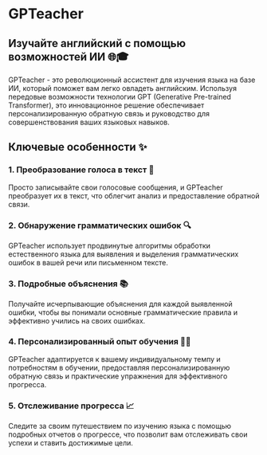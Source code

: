 # GPTeacher

## Изучайте английский с помощью возможностей ИИ 🌐🎓

GPTeacher - это революционный ассистент для изучения языка на базе ИИ, который поможет вам легко овладеть английским. Используя передовые возможности технологии GPT (Generative Pre-trained Transformer), это инновационное решение обеспечивает персонализированную обратную связь и руководство для совершенствования ваших языковых навыков.

## Ключевые особенности ✨

### 1. Преобразование голоса в текст 🎤

Просто записывайте свои голосовые сообщения, и GPTeacher преобразует их в текст, что облегчит анализ и предоставление обратной связи.

### 2. Обнаружение грамматических ошибок 🔍

GPTeacher использует продвинутые алгоритмы обработки естественного языка для выявления и выделения грамматических ошибок в вашей речи или письменном тексте.

### 3. Подробные объяснения 📚

Получайте исчерпывающие объяснения для каждой выявленной ошибки, чтобы вы понимали основные грамматические правила и эффективно учились на своих ошибках.

### 4. Персонализированный опыт обучения 🧑‍🏫

GPTeacher адаптируется к вашему индивидуальному темпу и потребностям в обучении, предоставляя персонализированную обратную связь и практические упражнения для эффективного прогресса.

### 5. Отслеживание прогресса 📈

Следите за своим путешествием по изучению языка с помощью подробных отчетов о прогрессе, что позволит вам отслеживать свои успехи и ставить достижимые цели.
